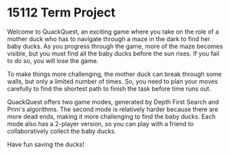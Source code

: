 # 15112 Term Project
Welcome to QuackQuest, an exciting game where you take on the role of a mother duck who has to navigate through a maze in the dark to find her baby ducks. As you progress through the game, more of the maze becomes visible, but you must find all the baby ducks before the sun rises. If you fail to do so, you will lose the game. 

To make things more challenging, the mother duck can break through some walls, but only a limited number of times. So, you need to plan your moves carefully to find the shortest path to finish the task before time runs out. 

QuackQuest offers two game modes, generated by Depth First Search and Prim's algorithms. The second mode is relatively harder because there are more dead ends, making it more challenging to find the baby ducks. Each mode also has a 2-player version, so you can play with a friend to collaboratively collect the baby ducks. 

Have fun saving the ducks!

